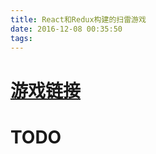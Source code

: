 ```yaml
---
title: React和Redux构建的扫雷游戏
date: 2016-12-08 00:35:50
tags:
---
```


# [游戏链接](http://shinima.pw/minesweeper/)

# TODO